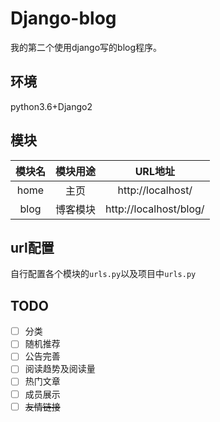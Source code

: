 # Django-blog
我的第二个使用django写的blog程序。

## 环境
python3.6+Django2

## 模块
|模块名|模块用途|URL地址|
|:---:|:----:|:---:|
|home|主页|http://localhost/|
|blog|博客模块|http://localhost/blog/|

## url配置
自行配置各个模块的`urls.py`以及项目中`urls.py`

## TODO
- [ ] 分类
- [ ] 随机推荐
- [ ] 公告完善
- [ ] 阅读趋势及阅读量
- [ ] 热门文章
- [ ] 成员展示
- [ ] ~~友情链接~~